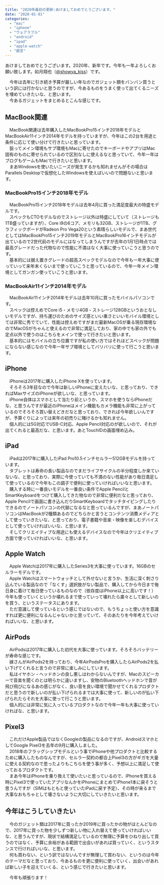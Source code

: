 ```yaml
---
title: "2020年最初の更新:あけましておめでとうございます。"
date: "2020-01-01"
categories: 
  - "mac"
  - "iphone"
  - "ウェアラブル"
  - "android"
  - "ipad"
  - "apple-watch"
  - "戯言"
---
```


あけましておめでとうございます。2020年、新年です。今年も一年よろしくお願い致します。如月翔也（[@showya\_kiss](http://twitter.com/showya_kiss)）です。  
  
　今年は去年に引き続き予算が厳しい年なのでガジェット類をバンバン買うという訳には行かないと思うのですが、今あるものをうまく使って出てくるニーズを埋めていきたいな、と思います。  
　今あるガジェットをまとめるとこんな感じです。  

## MacBook関連

　MacBook関連は去年購入したMacBookPro15インチ2018年モデルとMacBookAir11インチ2014年モデルを持っていますが、今年はこの2台を用途と条件に応じて使い分けて行きたいと思っています。  
　狙ってメイン環境もサブ環境もMacに寄せたのでキーボードやアプリはMac固有のものに寄せられているので区別なしに使えるなと思っていて、今年一年はブログもゲームもMacで行きたいと思います。  
　まあWindowsを使いたいニーズが発生するかも知れませんがその場合はParallels Desktopで仮想化したWindowsを使えばいいので問題ないと思います。  

### MacBookPro15インチ2018年モデル

　MacBookPro15インチ2018年モデルは去年4月に買った満足度最大の特盛モデルです。  
　スペックもCTOモデルなのでストレージ以外は特盛にしていて（ストレージも1TB盛っていますが）、Core i9の6コア、メモリも32GB、ストレージが1TB、グラフィックボードがRadeon Pro Vega20という素晴らしいモデルで、まあ世代としてはMacBookPro15インチ2019年モデルとMacBookPro16インチモデルが出ているので2世代前のモデルにはなってしまうんですが去年の1月1日時点では最高グレードだった代物なので性能に不満はなく大事に使っていこうと思うのです。  
　基本的には据え置きグレードの超高スペックモデルなので今年も一年大事に使っていって来年末くらいまで使っていこうと思っているので、今年一年メイン環境としてガンガン使っていこうと思います。  

### MacBookAir11インチ2014年モデル

　MacBookAir11インチ2014年モデルは去年10月に買ったモバイルパソコンです。  
　スペックは控えめでCore i5・メモリ4GB・ストレージ128GBというおとなしいモデルですが、持ち運びのためのサイズ感といい重さといいモバイル環境としては非常に秀でていて、性能は控えめですがまだ最新MacOSが乗る現存環境なのでMacOSがちゃんと使えるので非常に満足しており、家の中でも家の外でも定点以外で使うのはこちらをメインで使って行きたいと思います。  
　基本的にはモバイルの立ち位置ですが私の使い方ではそれほどスペックが問題にならない感じなので今年一年サブ環境としてバリバリに使って行こうと思います。  

## iPhone

　iPhoneは2017年に購入したiPhone Xを使っています。  
　そろそろ3年目なので今年は新しいiPhoneに変えたいな、と思っており、できればMaxサイズのiPhoneが欲しいな、と思っています。  
　iPhone自体はスマホとして当たり前というか、スマホを使うならiPhoneだな、と思うんですが最近のiPhoneはメイン機能もカメラ機能も非常に上がっているのでそろそろ買い替えどきだなと思っており、できれば今年欲しいんですが、予算ぐりによっては来年の初売りに賭けるかも知れません。  
　個人的には5G対応でUSB-C対応、Apple Pencil対応のが欲しいので、それが出てくれると最高だな、と思います。あとTouchIDの画面埋め込み。  

## iPad

　iPadは2017年に購入したiPad Pro10.5インチセルラー512GBモデルを持っています。  
　タブレットは寿命の長い製品なのでまだライフサイクルの半分程度しか来ていないな、と思っており、実際に今使っていても不満のない性能があり毎日満足して使っているので今年もこの調子で便利に使っていければいいなと思います。  
　購入する時に一番良いモデルを一番良い条件でApple PencilとSmartKeyboardをつけて購入してきた物なので非常に便利だなと思っており、Apple Pencilで画面に書き込んだりSmartKeyboardでタッチタイピングしたりできるのでノートパソコンの代替になるなと思っているんですが、まあノートパソコンはMacBookが2種類あるのでどちらかと言うとコンテンツ消費メディアとして使っていきたいな、と思っており、電子書籍や音楽・映像を楽しむデバイスとして使っていければいいな、と思います。  
　そしてクリエイティブな用途にも使えるデバイスなので今年はクリエイティブ方面で使っていければいいな、と思います。  

## Apple Watch

　Apple Watchは2017年に購入したSeries3を大事に使っています。16GBのセルラーモデルです。  
　Apple Watchはスマートウォッチとして外せないと言うか、生活に深く刺さり込んでいる製品なので「なくす」選択肢がない製品で、購入してから今日まで毎日身に着けて毎日使っているものなので（依存度はiPhone以上に高いです！）今年も使っていくというか壊れるまで使っていって壊れたら粛々として新しいのを買う、というステータスにあります。  
　ただ意識して使っているという感じではないので、もうちょっと使い方を意識すれば更に便利になるんじゃないかと思っていて、そのあたりを今年考えていければいいな、と思います。  

## AirPods

　AirPodsは2017年に購入した初代を大事に使っています。そろそろバッテリーが寿命な感じです。  
　嫁さんがAirPods2を持っており、今年AirPodsProを購入したらAirPods2を払い下げてくれると言うので非常に楽しみにしています。  
　私はイヤホン・ヘッドホンの良し悪しはわからないんですが、Macのスピーカーで音楽を聞くのとは明らかに違いますし、安物のBluetoothヘッドホンで音が飛び飛びになるあの感じがなく、良い音を良い環境で聞かせてくれるプロダクトだと思うので新しいのが払い下げられるまでは大事に使って、新しいのが払い下げられたらそれを大事に使って行こうと思います。  
　個人的には非常に気に入っているプロダクトなので今年一年も大事に使っていければな、と思います。  

## Pixel3

　これだけApple製品ではなくGoogleの製品になるのですが、AndroidスマホとしてGoogle Pixel3を去年の9月に購入しました。  
　2018年のフラッグシップモデルという事でiPhoneや他プロダクトと比較するために購入したものなんですが、セルラー契約の都合上Pixel3の方がギガを大量に使える契約なので思ったよりもこちらを使う事が多く、予想以上に満足して使っておるプロダクトです。  
　まあ今年はiPhoneを乗り換えて使いたいと思っているので、iPhoneを買える時にPixel3で使っていたアプリなんかをiPhoneにまとめてiPhone1本に戻そうと思うんですが（SIMはもともと使っていたiPadに戻す予定）、その時が来るまで大事なおもちゃとして壊さないように大切にしていきたいと思います。  

## 今年はこうしていきたい

　今のガジェット類は2017年に買ったか2019年に買ったかの物がほとんどなので、2017年に買った物を少しずつ新しい物に入れ替えて使っていければいいな、と思うんですが、現状で結構満足しているので無理に予算をひねり出して買うのではなく、予算に余裕がある範囲で出会いがあれば買っていく、というスタンスで行ければいいな、と思います。  
　何も買わない、という訳ではないんですが無理して買わない、というのは今年のテーマだなと思っており、今あるものを更に便利に使っていく、出会いがあれば新しい子を迎えていくる、という感じで行きたいと思います。  
  
　今年も頑張ります！

